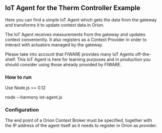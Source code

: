 ## IoT Agent for the Therm Controller Example

Here you can find a simple IoT Agent which gets the data from the gateway and
transforms it to update context data in Orion.

The IoT Agent receives measurements from the gateway and updates context conveniently.
It also registers as a Context Provider in order to interact with actuators managed by the gateway. 

Please take into account that FIWARE provides many IoT Agents off-the-shelf.
This IoT Agent is here for learning purposes and in production you should consider using those
already provided by FIWARE.

### How to run

Use Node.js >= 0.12

node --harmony iot-agent.js


### Configuration

The end point of a Orion Context Broker must be specified, together with the IP address of the agent itself as it
needs to register in Orion as provider. 